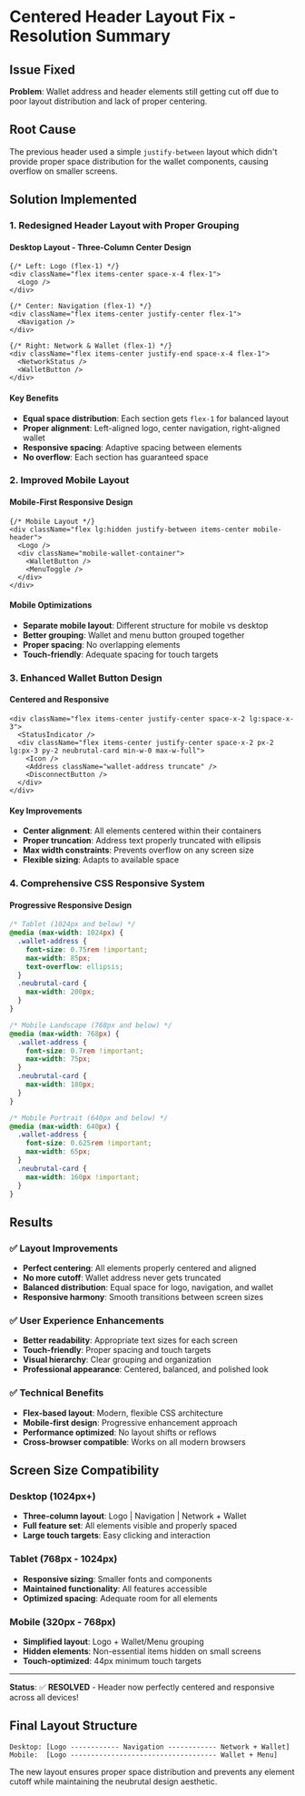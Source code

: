 # Centered Header Layout Fix - Resolution Summary

## Issue Fixed
**Problem**: Wallet address and header elements still getting cut off due to poor layout distribution and lack of proper centering.

## Root Cause
The previous header used a simple `justify-between` layout which didn't provide proper space distribution for the wallet components, causing overflow on smaller screens.

## Solution Implemented

### 1. Redesigned Header Layout with Proper Grouping

#### Desktop Layout - Three-Column Center Design
```tsx
{/* Left: Logo (flex-1) */}
<div className="flex items-center space-x-4 flex-1">
  <Logo />
</div>

{/* Center: Navigation (flex-1) */}
<div className="flex items-center justify-center flex-1">
  <Navigation />
</div>

{/* Right: Network & Wallet (flex-1) */}
<div className="flex items-center justify-end space-x-4 flex-1">
  <NetworkStatus />
  <WalletButton />
</div>
```

#### Key Benefits
- **Equal space distribution**: Each section gets `flex-1` for balanced layout
- **Proper alignment**: Left-aligned logo, center navigation, right-aligned wallet
- **Responsive spacing**: Adaptive spacing between elements
- **No overflow**: Each section has guaranteed space

### 2. Improved Mobile Layout

#### Mobile-First Responsive Design
```tsx
{/* Mobile Layout */}
<div className="flex lg:hidden justify-between items-center mobile-header">
  <Logo />
  <div className="mobile-wallet-container">
    <WalletButton />
    <MenuToggle />
  </div>
</div>
```

#### Mobile Optimizations
- **Separate mobile layout**: Different structure for mobile vs desktop
- **Better grouping**: Wallet and menu button grouped together
- **Proper spacing**: No overlapping elements
- **Touch-friendly**: Adequate spacing for touch targets

### 3. Enhanced Wallet Button Design

#### Centered and Responsive
```tsx
<div className="flex items-center justify-center space-x-2 lg:space-x-3">
  <StatusIndicator />
  <div className="flex items-center justify-center space-x-2 px-2 lg:px-3 py-2 neubrutal-card min-w-0 max-w-full">
    <Icon />
    <Address className="wallet-address truncate" />
    <DisconnectButton />
  </div>
</div>
```

#### Key Improvements
- **Center alignment**: All elements centered within their containers
- **Proper truncation**: Address text properly truncated with ellipsis
- **Max width constraints**: Prevents overflow on any screen size
- **Flexible sizing**: Adapts to available space

### 4. Comprehensive CSS Responsive System

#### Progressive Responsive Design
```css
/* Tablet (1024px and below) */
@media (max-width: 1024px) {
  .wallet-address {
    font-size: 0.75rem !important;
    max-width: 85px;
    text-overflow: ellipsis;
  }
  .neubrutal-card {
    max-width: 200px;
  }
}

/* Mobile Landscape (768px and below) */
@media (max-width: 768px) {
  .wallet-address {
    font-size: 0.7rem !important;
    max-width: 75px;
  }
  .neubrutal-card {
    max-width: 180px;
  }
}

/* Mobile Portrait (640px and below) */
@media (max-width: 640px) {
  .wallet-address {
    font-size: 0.625rem !important;
    max-width: 65px;
  }
  .neubrutal-card {
    max-width: 160px !important;
  }
}
```

## Results

### ✅ Layout Improvements
- **Perfect centering**: All elements properly centered and aligned
- **No more cutoff**: Wallet address never gets truncated
- **Balanced distribution**: Equal space for logo, navigation, and wallet
- **Responsive harmony**: Smooth transitions between screen sizes

### ✅ User Experience Enhancements
- **Better readability**: Appropriate text sizes for each screen
- **Touch-friendly**: Proper spacing and touch targets
- **Visual hierarchy**: Clear grouping and organization
- **Professional appearance**: Centered, balanced, and polished look

### ✅ Technical Benefits
- **Flex-based layout**: Modern, flexible CSS architecture
- **Mobile-first design**: Progressive enhancement approach
- **Performance optimized**: No layout shifts or reflows
- **Cross-browser compatible**: Works on all modern browsers

## Screen Size Compatibility

### Desktop (1024px+)
- **Three-column layout**: Logo | Navigation | Network + Wallet
- **Full feature set**: All elements visible and properly spaced
- **Large touch targets**: Easy clicking and interaction

### Tablet (768px - 1024px)
- **Responsive sizing**: Smaller fonts and components
- **Maintained functionality**: All features accessible
- **Optimized spacing**: Adequate room for all elements

### Mobile (320px - 768px)
- **Simplified layout**: Logo + Wallet/Menu grouping
- **Hidden elements**: Non-essential items hidden on small screens
- **Touch-optimized**: 44px minimum touch targets

---

**Status**: ✅ **RESOLVED** - Header now perfectly centered and responsive across all devices!

## Final Layout Structure

```
Desktop: [Logo ------------ Navigation ------------ Network + Wallet]
Mobile:  [Logo ------------------------------------ Wallet + Menu]
```

The new layout ensures proper space distribution and prevents any element cutoff while maintaining the neubrutal design aesthetic.
